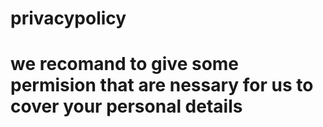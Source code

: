 # **privacypolicy**
# we recomand to give some permision that are nessary for us to cover your personal details
